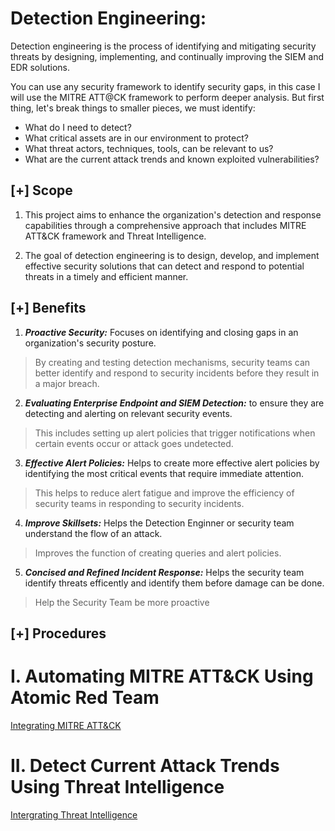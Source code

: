 # Detection Engineering: 

Detection engineering is the process of identifying and mitigating security threats by designing, implementing, and continually improving the SIEM and EDR solutions. 

You can use any security framework to identify security gaps, in this case I will use the MITRE ATT@CK framework to perform deeper analysis. But first thing, let's break things to smaller pieces, we must identify: 
- What do I need to detect?
- What critical assets are in our environment to protect? 
- What threat actors, techniques, tools, can be relevant to us?
- What are the current attack trends and known exploited vulnerabilities? 

## [+] Scope
1. This project aims to enhance the organization's detection and response capabilities through a comprehensive approach that includes MITRE ATT&CK framework and Threat Intelligence.

2. The goal of detection engineering is to design, develop, and implement effective security solutions that can detect and respond to potential threats in a timely and efficient manner. 


## [+] Benefits
1. ***Proactive Security:*** Focuses on identifying and closing gaps in an organization's security posture. 
 
 > By creating and testing detection mechanisms, security teams can better identify and respond to security incidents before they result in a major breach.

2. ***Evaluating Enterprise Endpoint and SIEM Detection:*** to ensure they are detecting and alerting on relevant security events. 
> This includes setting up alert policies that trigger notifications when certain events occur or attack goes undetected.

3. ***Effective Alert Policies:*** Helps to create more effective alert policies by identifying the most critical events that require immediate attention. 
> This helps to reduce alert fatigue and improve the efficiency of security teams in responding to security incidents.

4. ***Improve Skillsets:*** Helps the Detection Enginner or security team understand the flow of an attack. 
> Improves the function of creating queries and alert policies.

5. ***Concised and Refined Incident Response:*** Helps the security team identify threats efficently and identify them before damage can be done. 
> Help the Security Team be more proactive

## [+] Procedures
# I. Automating MITRE ATT&CK Using Atomic Red Team

[Integrating MITRE ATT&CK](https://github.com/nguyentimmy/Detection-Engineering/tree/main/1%20-%20Automating%20MITRE%20ATT%26CK%20Using%20Atomic%20Red%20Team)

# II. Detect Current Attack Trends Using Threat Intelligence 

[Intergrating Threat Intelligence](https://github.com/nguyentimmy/Detection-Engineering/tree/main/2%20-%20Detect%20Current%20Attack%20Trends%20Using%20Threat%20Intelligence)


